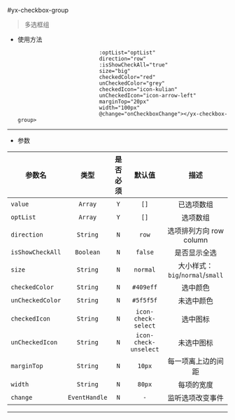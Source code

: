 #yx-checkbox-group


> 多选框组

* 使用方法

    ``` <yx-checkbox-group :value="checkList"
                              :optList="optList"
                              direction="row"
                              :isShowCheckAll="true"
                              size="big"
                              checkedColor="red"
                              unCheckedColor="grey"
                              checkedIcon="icon-kulian"
                              unCheckedIcon="icon-arrow-left"
                              marginTop="20px"
                              width="100px"
                              @change="onCheckboxChange"></yx-checkbox-group>
    ```

---
* 参数

| 参数名 | 类型 | 是否必须 | 默认值 | 描述 |
| ---- |:----:|:---:|:-------:| :----------:|
|`value`| `Array` | `Y` | `[]` | 已选项数组 |
|`optList`| `Array` | `Y` | `[]` | 选项数组 |
|`direction`| `String` | `N` | `row` |选项排列方向 row column|
|`isShowCheckAll`| `Boolean` | `N` | `false` | 是否显示全选 |
|`size`| `String` | `N` | `normal` | 大小样式：`big`/`normal`/`small`|
|`checkedColor`| `String` | `N` | `#409eff` | 选中颜色 |
|`unCheckedColor`| `String` | `N` | `#5f5f5f` | 未选中颜色 |
|`checkedIcon`| `String` | `N` | `icon-check-select` | 选中图标 |
|`unCheckedIcon`| `String` | `N` | `icon-check-unselect` | 未选中图标 |
|`marginTop`| `String` | `N` | `10px` | 每一项离上边的间距 |
|`width`| `String` | `N` | `80px` | 每项的宽度 |
|`change`| `EventHandle` | `N` | `-` | 监听选项改变事件 |

---

 
